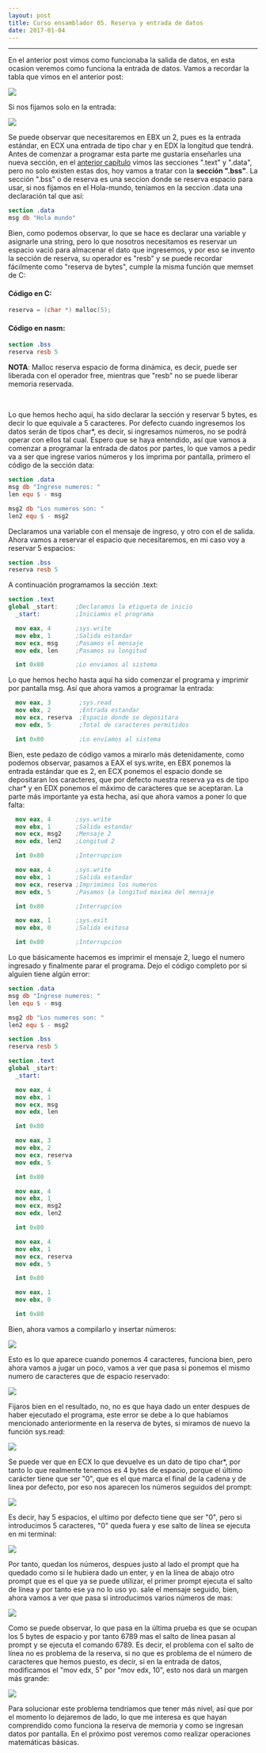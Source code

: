 ```yaml
---
layout: post
title: Curso ensamblador 05. Reserva y entrada de datos  
date: 2017-01-04
---
```

--------------------
En el anterior post vimos como funcionaba la salida de datos, en esta ocasion veremos como funciona la entrada de datos. Vamos a recordar la tabla que vimos en el anterior post:

<img src="/images/sys-calls-personalizado.png" />

Si nos fijamos solo en la entrada:

<img src="/images/sys-read-noob-5.png" />

Se puede observar que necesitaremos en EBX un 2, pues es la entrada estándar, en ECX una entrada de tipo char y en EDX la longitud que tendrá. Antes de comenzar a programar esta parte me gustaría enseñarles una nueva sección, en el [anterior capítulo](http://poyoncio.com/2017/01/02/Curso-ensamblador-04-Partes-del-codigo-y-salida-de-datos) vimos las secciones ".text" y ".data", pero no solo existen estas dos, hoy vamos a tratar con la **sección ".bss"**. La sección ".bss" o de reserva es una seccion donde se reserva espacio para usar, si nos fijamos en el Hola-mundo, teníamos en la seccion .data una declaración tal que así:

```nasm
section .data
msg db "Hola mundo"
```

Bien, como podemos observar, lo que se hace es declarar una variable y asignarle una string, pero lo que nosotros necesitamos es reservar un espacio vació para almacenar el dato que ingresemos, y por eso se invento la sección de reserva, su operador es "resb" y se puede recordar fácilmente como "reserva de bytes", cumple la misma función que memset de C:

#### Código en C:
```c
reserva = (char *) malloc(5);
```

#### Código en nasm:
```nasm
section .bss
reserva resb 5
```

**NOTA**: Malloc reserva espacio de forma dinámica, es decir, puede ser liberada con el operador free, mientras que "resb" no se puede liberar memoria reservada. 

<br>

Lo que hemos hecho aquí, ha sido declarar la sección y reservar 5 bytes, es decir lo que equivale a 5 caracteres. Por defecto cuando ingresemos los datos serán de tipos char*, es decir, si ingresamos números, no se podrá operar con ellos tal cual. Espero que se haya entendido, así que vamos a comenzar a programar la entrada de datos por partes, lo que vamos a pedir va a ser que ingrese varios números y los imprima por pantalla, primero el código de la sección data:

```nasm
section .data
msg db "Ingrese numeros: "
len equ $ - msg

msg2 db "Los numeros son: "
len2 equ $ - msg2
```

Declaramos una variable con el mensaje de ingreso, y otro con el de salida. Ahora vamos a reservar el espacio que necesitaremos, en mi caso voy a reservar 5 espacios:

```nasm
section .bss
reserva resb 5
```

A continuación programamos la sección .text:

```nasm
section .text     
global _start:     ;Declaramos la etiqueta de inicio
  _start:          ;Iniciamos el programa

  mov eax, 4       ;sys.write
  mov ebx, 1       ;Salida estandar
  mov ecx, msg     ;Pasamos el mensaje
  mov edx, len     ;Pasamos su longitud

  int 0x80         ;Lo enviamos al sistema
```

Lo que hemos hecho hasta aquí ha sido comenzar el programa y imprimir por pantalla msg. Así que ahora vamos a programar la entrada:

```nasm
  mov eax, 3        ;sys.read
  mov ebx, 2        ;Entrada estandar
  mov ecx, reserva  ;Espacio donde se depositara
  mov edx, 5        ;Total de caracteres permitidos

  int 0x80          ;Lo enviamos al sistema
```

Bien, este pedazo de código vamos a mirarlo más detenidamente, como podemos observar, pasamos a EAX el sys.write, en EBX ponemos la entrada estándar que es 2, en ECX ponemos el espacio donde se depositaran los caracteres, que por defecto nuestra reserva ya es de tipo char* y en EDX ponemos el máximo de caracteres que se aceptaran. La parte más importante ya esta hecha, así que ahora vamos a poner lo que falta:

```nasm
  mov eax, 4       ;sys.write
  mov ebx, 1       ;Salida estandar
  mov ecx, msg2    ;Mensaje 2
  mov edx, len2    ;Longitud 2

  int 0x80         ;Interrupcion

  mov eax, 4       ;sys.write
  mov ebx, 1       ;Salida estandar
  mov ecx, reserva ;Imprimimos los numeros
  mov edx, 5       ;Pasamos la longitud maxima del mensaje

  int 0x80         ;Interrupcion

  mov eax, 1       ;sys.exit
  mov ebx, 0       ;Salida exitosa

  int 0x80         ;Interrupcion

```  

Lo que básicamente hacemos es imprimir el mensaje 2, luego el numero ingresado y finalmente parar el programa. Dejo el código completo por si alguien tiene algún error:

```nasm
section .data
msg db "Ingrese numeros: "
len equ $ - msg

msg2 db "Los numeros son: "
len2 equ $ - msg2

section .bss
reserva resb 5

section .text     
global _start:      
  _start:          

  mov eax, 4       
  mov ebx, 1     
  mov ecx, msg    
  mov edx, len     

  int 0x80       

  mov eax, 3        
  mov ebx, 2        
  mov ecx, reserva  
  mov edx, 5        

  int 0x80          

  mov eax, 4      
  mov ebx, 1       
  mov ecx, msg2    
  mov edx, len2    

  int 0x80         

  mov eax, 4       
  mov ebx, 1        
  mov ecx, reserva
  mov edx, 5       

  int 0x80         

  mov eax, 1     
  mov ebx, 0       

  int 0x80        
```

Bien, ahora vamos a compilarlo y insertar números:

<img src="/images/input-asm-1234-reserva.png" />

Esto es lo que aparece cuando ponemos 4 caracteres, funciona bien, pero ahora vamos a jugar un poco, vamos a ver que pasa si ponemos el mismo numero de caracteres que de espacio reservado:

<img src="/images/reserva-asm-5-input.png" />

Fijaros bien en el resultado, no, no es que haya dado un enter despues de haber ejecutado el programa, este error se debe a lo que habíamos mencionado anteriormente en la reserva de bytes, si miramos de nuevo la función sys.read:

<img src="/images/sys-read-noob-5.png" />

Se puede ver que en ECX lo que devuelve es un dato de tipo char*, por tanto lo que realmente tenemos es 4 bytes de espacio, porque el último carácter tiene que ser "0", que es el que marca el final de la cadena y de linea por defecto, por eso nos aparecen los números seguidos del prompt:

<img src="/images/seguido-prompt-reserva.png" />

Es decir, hay 5 espacios, el ultimo por defecto tiene que ser "0", pero si introducimos 5 caracteres, "0" queda fuera y ese salto de línea se ejecuta en mi terminal:

<img src="/images/vulnerable-5-asm-input.png" />

 Por tanto, quedan los números, despues justo al lado el prompt que ha quedado como si le hubiera dado un enter, y en la línea de abajo otro prompt que es el que ya se puede utilizar, el primer prompt ejecuta el salto de línea y por tanto ese ya no lo uso yo. sale el mensaje seguido, bien, ahora vamos a ver que pasa si introducimos varios números de mas:

<img src="/images/reserva-numeros-de-mas-asm-resb.png" />

Como se puede observar, lo que pasa en la última prueba es que se ocupan los 5 bytes de espacio y por tanto 6789 mas el salto de línea pasan al prompt y se ejecuta el comando 6789. Es decir, el problema con el salto de línea no es problema de la reserva, si no que es problema de el número de caracteres que hemos puesto, es decir, si en la entrada de datos, modificamos el "mov edx, 5" por "mov edx, 10", esto nos dará un margen más grande:

<img src="/images/reserva-10-asm-noob-05.png" />  

Para solucionar este problema tendríamos que tener más nivel, así que por el momento lo dejaremos de lado, lo que me interesa es que hayan comprendido como funciona la reserva de memoria y como se ingresan datos por pantalla. En el próximo post veremos como realizar operaciones matemáticas básicas.
